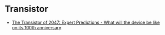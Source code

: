 Transistor
==========

* [The Transistor of 2047: Expert Predictions - What will the device be like on its 100th anniversary](https://spectrum.ieee.org/the-transistor-of-2047-expert-predictions)

